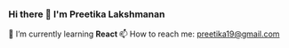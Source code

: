 ### Hi there 👋 I'm Preetika Lakshmanan

🌱 I’m currently learning <b> React </b>
📫 How to reach me: preetika19@gmail.com

<!--
**preetika19/preetika19** is a ✨ _special_ ✨ repository because its `README.md` (this file) appears on your GitHub profile.

Here are some ideas to get you started:

- 🔭 I’m currently working on ...
- 🌱 I’m currently learning ...
- 👯 I’m looking to collaborate on ...
- 🤔 I’m looking for help with ...
- 💬 Ask me about ...
- 📫 How to reach me: ...
- 😄 Pronouns: ...
- ⚡ Fun fact: ...
-->
